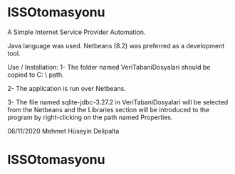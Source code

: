 # ISSOtomasyonu

A Simple Internet Service Provider Automation.

Java language was used.
Netbeans (8.2) was preferred as a development tool.


Use / Installation:
1- The folder named VeriTabaniDosyalari should be copied to C: \ path.

2- The application is run over Netbeans.

3- The file named sqlite-jdbc-3.27.2 in VeriTabaniDosyalari will be selected from the Netbeans and the Libraries section will be introduced to the program by right-clicking on the path named Properties.


06/11/2020
Mehmet Hüseyin Delipalta

# ISSOtomasyonu
